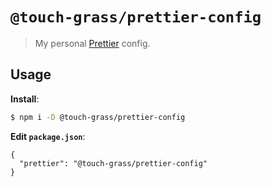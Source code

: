 # `@touch-grass/prettier-config`

> My personal [Prettier](https://prettier.io) config.

## Usage

**Install**:

```bash
$ npm i -D @touch-grass/prettier-config
```

**Edit `package.json`**:

```jsonc
{
  "prettier": "@touch-grass/prettier-config"
}
```
